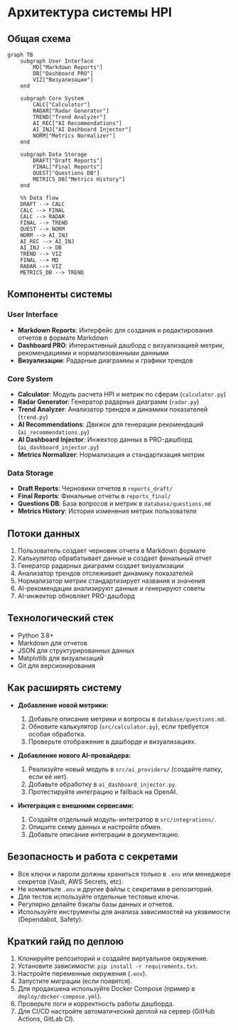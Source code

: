 # Архитектура системы HPI

## Общая схема

```mermaid
graph TB
    subgraph User Interface
        MD["Markdown Reports"]
        DB["Dashboard PRO"]
        VIZ["Визуализации"]
    end

    subgraph Core System
        CALC["Calculator"]
        RADAR["Radar Generator"]
        TREND["Trend Analyzer"]
        AI_REC["AI Recommendations"]
        AI_INJ["AI Dashboard Injector"]
        NORM["Metrics Normalizer"]
    end

    subgraph Data Storage
        DRAFT["Draft Reports"]
        FINAL["Final Reports"]
        QUEST["Questions DB"]
        METRICS_DB["Metrics History"]
    end

    %% Data flow
    DRAFT --> CALC
    CALC --> FINAL
    CALC --> RADAR
    FINAL --> TREND
    QUEST --> NORM
    NORM --> AI_INJ
    AI_REC --> AI_INJ
    AI_INJ --> DB
    TREND --> VIZ
    FINAL --> MD
    RADAR --> VIZ
    METRICS_DB --> TREND
```

## Компоненты системы

### User Interface
- **Markdown Reports**: Интерфейс для создания и редактирования отчетов в формате Markdown
- **Dashboard PRO**: Интерактивный дашборд с визуализацией метрик, рекомендациями и нормализованными данными
- **Визуализации**: Радарные диаграммы и графики трендов

### Core System
- **Calculator**: Модуль расчета HPI и метрик по сферам (`calculator.py`)
- **Radar Generator**: Генератор радарных диаграмм (`radar.py`)
- **Trend Analyzer**: Анализатор трендов и динамики показателей (`trend.py`)
- **AI Recommendations**: Движок для генерации рекомендаций (`ai_recommendations.py`)
- **AI Dashboard Injector**: Инжектор данных в PRO-дашборд (`ai_dashboard_injector.py`)
- **Metrics Normalizer**: Нормализация и стандартизация метрик

### Data Storage
- **Draft Reports**: Черновики отчетов в `reports_draft/`
- **Final Reports**: Финальные отчеты в `reports_final/`
- **Questions DB**: База вопросов и метрик в `database/questions.md`
- **Metrics History**: История изменения метрик пользователя

## Потоки данных

1. Пользователь создает черновик отчета в Markdown формате
2. Калькулятор обрабатывает данные и создает финальный отчет
3. Генератор радарных диаграмм создает визуализации
4. Анализатор трендов отслеживает динамику показателей
5. Нормализатор метрик стандартизирует названия и значения
6. AI-рекомендации анализируют данные и генерируют советы
7. AI-инжектор обновляет PRO-дашборд

## Технологический стек

- Python 3.8+
- Markdown для отчетов
- JSON для структурированных данных
- Matplotlib для визуализаций
- Git для версионирования 

## Как расширять систему

- **Добавление новой метрики:**
  1. Добавьте описание метрики и вопросы в `database/questions.md`.
  2. Обновите калькулятор (`src/calculator.py`), если требуется особая обработка.
  3. Проверьте отображение в дашборде и визуализациях.

- **Добавление нового AI-провайдера:**
  1. Реализуйте новый модуль в `src/ai_providers/` (создайте папку, если её нет).
  2. Добавьте обработку в `ai_dashboard_injector.py`.
  3. Протестируйте интеграцию и fallback на OpenAI.

- **Интеграция с внешними сервисами:**
  1. Создайте отдельный модуль-интегратор в `src/integrations/`.
  2. Опишите схему данных и настройте обмен.
  3. Добавьте описание интеграции в документацию.

## Безопасность и работа с секретами

- Все ключи и пароли должны храниться только в `.env` или менеджере секретов (Vault, AWS Secrets, etc).
- Не коммитьте `.env` и другие файлы с секретами в репозиторий.
- Для тестов используйте отдельные тестовые ключи.
- Регулярно делайте бэкапы базы данных и отчетов.
- Используйте инструменты для анализа зависимостей на уязвимости (Dependabot, Safety).

## Краткий гайд по деплою

1. Клонируйте репозиторий и создайте виртуальное окружение.
2. Установите зависимости: `pip install -r requirements.txt`.
3. Настройте переменные окружения (`.env`).
4. Запустите миграции (если появятся).
5. Для продакшена используйте Docker Compose (пример в `deploy/docker-compose.yml`).
6. Проверьте логи и корректность работы дашборда.
7. Для CI/CD настройте автоматический деплой на сервер (GitHub Actions, GitLab CI). 